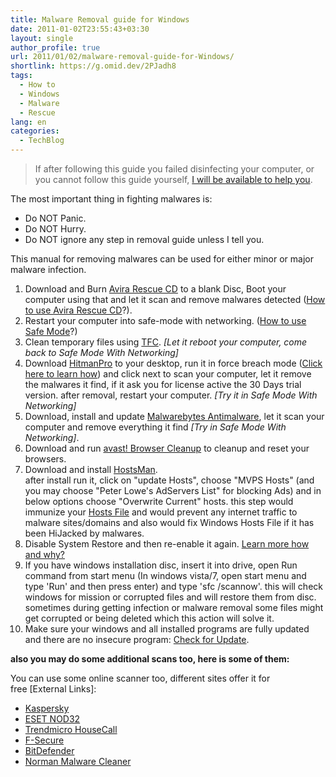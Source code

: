 ```yaml
---
title: Malware Removal guide for Windows
date: 2011-01-02T23:55:43+03:30
layout: single
author_profile: true
url: 2011/01/02/malware-removal-guide-for-Windows/
shortlink: https://g.omid.dev/2PJadh8
tags:
  - How to
  - Windows
  - Malware
  - Rescue
lang: en
categories: 
  - TechBlog
---
```

> If after following this guide you failed disinfecting your computer, or you cannot follow this guide yourself, [I will be available to help you](/contact-me).

The most important thing in fighting malwares is:

* Do NOT Panic.
* Do NOT Hurry.
* Do NOT ignore any step in removal guide unless I tell you.

This manual for removing malwares can be used for either minor or major malware infection.

1. Download and Burn [Avira Rescue CD](/knowledge-base/avira-rescuecd/) to a blank Disc, Boot your computer using that and let it scan and remove malwares detected ([How to use Avira Rescue CD](/knowledge-base/boot-from-the-rescuecd/)?).
2. Restart your computer into safe-mode with networking. ([How to use Safe Mode](/knowledge-base/safe-mode/)?)
3. Clean temporary files using [TFC](/knowledge-base/tfc/). _\[Let it reboot your computer, come back to Safe Mode With Networking\]_
4. Download [HitmanPro](/knowledge-base/programs/hitmanpro/) to your desktop, run it in force breach mode ([Click here to learn how](/knowledge-base/programs/hitmanpro/)) and click next to scan your computer, let it remove the malwares it find, if it ask you for license active the 30 Days trial version. after removal, restart your computer. _\[Try it in Safe Mode With Networking\]_
5. Download, install and update [Malwarebytes Antimalware](/knowledge-base/programs/malwarebytes-antimalware/), let it scan your computer and remove everything it find _\[Try in Safe Mode With Networking\]_.
6. Download and run [avast! Browser Cleanup](/knowledge-base/programs/avast-browser-cleanup/) to cleanup and reset your browsers.
7. Download and install [HostsMan](/knowledge-base/programs/hostsman/).  
    after install run it, click on "update Hosts", choose "MVPS Hosts" (and you may choose "Peter Lowe's AdServers List" for blocking Ads) and in below options choose "Overwrite Current" hosts. this step would immunize your [Hosts File](/knowledge-base/security/hosts-file/) and would prevent any internet traffic to malware sites/domains and also would fix Windows Hosts File if it has been HiJacked by malwares.
8. Disable System Restore and then re-enable it again. [Learn more how and why?](/knowledge-base/reset-windows-system-restore/)
9. If you have windows installation disc, insert it into drive, open Run command from start menu (In windows vista/7, open start menu and type 'Run' and then press enter) and type 'sfc /scannow'. this will check windows for mission or corrupted files and will restore them from disc. sometimes during getting infection or malware removal some files might get corrupted or being deleted which this action will solve it.
10. Make sure your windows and all installed programs are fully updated and there are no insecure program: [Check for Update](/knowledge-base/maintenance/check-for-update/).

**also you may do some additional scans too, here is some of them:**

You can use some online scanner too, different sites offer it for free \[External Links\]:

* [Kaspersky](http://www.kaspersky.com/virusscanner)
* [ESET NOD32](http://www.eset.com/onlinescan/)
* [Trendmicro HouseCall](http://housecall.trendmicro.com/)
* [F-Secure](http://support.f-secure.com/enu/home/ols.shtml)
* [BitDefender](http://www.bitdefender.com/scanner/online/free.html)
* [Norman Malware Cleaner](http://www.norman.com/home_and_small_office/trials_downloads/malware_cleaner)
